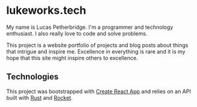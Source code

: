 # lukeworks.tech

My name is Lucas Petherbridge. I'm a programmer and technology enthusiast.
I also really love to code and solve problems.

This project is a website portfolio of projects and blog posts about things that
intrigue and inspire me. Excellence in everything is rare and it is my hope that
this site might inspire others to excellence.

## Technologies

This project was bootstrapped with [Create React
App](https://github.com/facebook/create-react-app) and relies on an API built
with [Rust](https://www.rust-lang.org/) and [Rocket](https://rocket.rs/).
